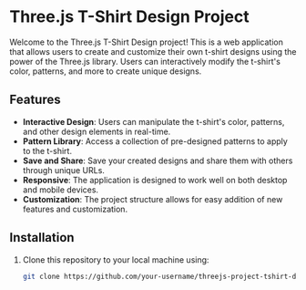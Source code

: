 # Three.js T-Shirt Design Project

Welcome to the Three.js T-Shirt Design project! This is a web application that allows users to create and customize their own t-shirt designs using the power of the Three.js library. Users can interactively modify the t-shirt's color, patterns, and more to create unique designs.

## Features

- **Interactive Design**: Users can manipulate the t-shirt's color, patterns, and other design elements in real-time.
- **Pattern Library**: Access a collection of pre-designed patterns to apply to the t-shirt.
- **Save and Share**: Save your created designs and share them with others through unique URLs.
- **Responsive**: The application is designed to work well on both desktop and mobile devices.
- **Customization**: The project structure allows for easy addition of new features and customization.

## Installation

1. Clone this repository to your local machine using:

   ```bash
   git clone https://github.com/your-username/threejs-project-tshirt-design.git
